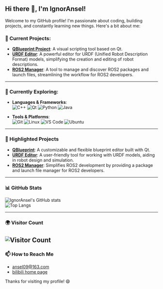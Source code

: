 ## Hi there 👋, I'm IgnorAnsel!

Welcome to my GitHub profile! I'm passionate about coding, building projects, and constantly learning new things. Here's a bit about me:

### 🔭 Current Projects:
- **[QBlueprint Project](https://github.com/IgnorAnsel/QBlueprint)**: A visual scripting tool based on Qt.
- **[URDF Editor](https://github.com/IgnorAnsel/urdf_editor)**: A powerful editor for URDF (Unified Robot Description Format) models, simplifying the creation and editing of robot descriptions.
- **[ROS2 Manager](https://github.com/IgnorAnsel/ros2manager)**: A tool to manage and discover ROS2 packages and launch files, streamlining the workflow for ROS2 developers.

---

### 🌱 Currently Exploring:
- **Languages & Frameworks**:  
  ![C++](https://img.shields.io/badge/-C++-00599C?style=flat&logo=c%2B%2B&logoColor=white)
  ![Qt](https://img.shields.io/badge/-Qt-41CD52?style=flat&logo=qt&logoColor=white)
  ![Python](https://img.shields.io/badge/-Python-3776AB?style=flat&logo=python&logoColor=white)
  ![Java](https://img.shields.io/badge/-Java-007396?style=flat&logo=java&logoColor=white)

- **Tools & Platforms**:  
  ![Git](https://img.shields.io/badge/-Git-F05032?style=flat&logo=git&logoColor=white)
  ![Linux](https://img.shields.io/badge/-Linux-FCC624?style=flat&logo=linux&logoColor=black)
  ![VS Code](https://img.shields.io/badge/-VS%20Code-007ACC?style=flat&logo=visual-studio-code&logoColor=white)
  ![Ubuntu](https://img.shields.io/badge/-Ubuntu-E95420?style=flat&logo=ubuntu&logoColor=white)

---

### 🚀 Highlighted Projects

- **[QBlueprint](https://github.com/IgnorAnsel/QBlueprint)**: A customizable and flexible blueprint editor built with Qt.
- **[URDF Editor](https://github.com/IgnorAnsel/urdf_editor)**: A user-friendly tool for working with URDF models, aiding in robot design and simulation.
- **[ROS2 Manager](https://github.com/IgnorAnsel/ros2_manager)**: Simplifies ROS2 development by providing a package and launch file manager for ROS2 developers.

---

### 📊 GitHub Stats

![IgnorAnsel's GitHub stats](https://github-readme-stats.vercel.app/api?username=IgnorAnsel&show_icons=true&theme=transparent)  
![Top Langs](https://github-readme-stats.vercel.app/api/top-langs/?username=IgnorAnsel&layout=compact&theme=transparent)

---

### 🌍 Visitor Count

![Visitor Count](https://profile-counter.glitch.me/IgnorAnsel/count.svg)
---

### 📫 How to Reach Me

- [ansel09@163.com](mailto:ansel09@163.com)
- [bilibili home page ](https://space.bilibili.com/286896507?spm_id_from=333.1007.0.0)

Thanks for visiting my profile! 😄
